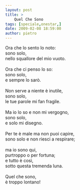 ```yaml
---
layout: post
title: >
    Quel Che Sono
tags: [speciale,onestar,]
date: 2009-02-08 18:59:00
author: pietro
---
```

Ora che lo sento lo noto:<br/>sono solo,<br/>nello squallore del mio vuoto.<br/><br/>Ora che ci penso lo so:<br/>sono solo,<br/>e sempre lo sarò.<br/><br/>Non serve a niente è inutile,<br/>sono solo,<br/>le tue parole mi fan fragile.<br/><br/>Ma io lo so e non mi vergogno,<br/>sono solo,<br/>e solo mi disegno.<br/><br/>Per te è male ma non puoi capire,<br/>sono solo e non riesci a respirare;<br/><br/>ma io sono qui,<br/>purtroppo o per fortuna;<br/>e tutto è così,<br/>sotto questa tremenda luna.<br/><br/>Quel che sono,<br/>è troppo lontano!

